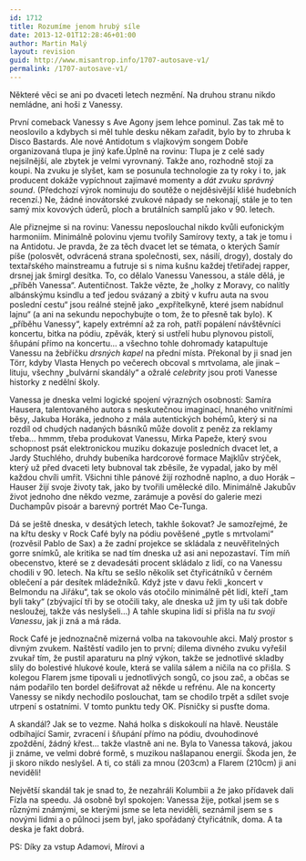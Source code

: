 ```yaml
---
id: 1712
title: Rozumíme jenom hrubý síle
date: 2013-12-01T12:28:46+01:00
author: Martin Malý
layout: revision
guid: http://www.misantrop.info/1707-autosave-v1/
permalink: /1707-autosave-v1/
---
```

Některé věci se ani po dvaceti letech nezmění. Na druhou stranu nikdo nemládne, ani hoši z Vanessy.

<!--more-->

První comeback Vanessy s Ave Agony jsem lehce pominul. Zas tak mě to neoslovilo a kdybych si měl tuhle desku někam zařadit, bylo by to zhruba k Disco Bastards. Ale nové Antidotum s vlajkovým songem Dobře organizovaná tlupa je jiný kafe.Úplně na rovinu: Tlupa je z celé sady nejsilnější, ale zbytek je velmi vyrovnaný. Takže ano, rozhodně stojí za koupi. Na zvuku je slyšet, kam se posunula technologie za ty roky i to, jak producent dokáže vypíchnout zajímavé momenty a _dát zvuku správný sound_. (Předchozí výrok nominuju do soutěže o nejděsivější klišé hudebních recenzí.) Ne, žádné inovátorské zvukové nápady se nekonají, stále je to ten samý mix kovových úderů, ploch a brutálních samplů jako v 90. letech.

Ale přiznejme si na rovinu: Vanessu neposlouchal nikdo kvůli eufonickým harmoniím. Minimálně polovinu vjemu tvořily Samírovy texty, a tak je tomu i na Antidotu. Je pravda, že za těch dvacet let se témata, o kterých Samír píše (polosvět, odvrácená strana společnosti, sex, násilí, drogy), dostaly do textařského mainstreamu a futruje si s nima kušnu každej třetiřadej rapper, drsnej jak šmirgl desítka. To, co dělalo Vanessu Vanessou, a stále dělá, je &#8222;příběh Vanessa&#8220;. Autentičnost. Takže vězte, že &#8222;holky z Moravy, co nalítly albánskýmu ksindlu a teď jedou svázaný a zbitý v kufru auta na svou poslední cestu&#8220; jsou reálné stejně jako &#8222;expřítelkyně, které jsem nabídnul lajnu&#8220; (a ani na sekundu nepochybujte o tom, že to přesně tak bylo). K &#8222;příběhu Vanessy&#8220;, kapely extrémní až za roh, patří popálení návštěvníci koncertu, bitka na pódiu, zpěvák, který si ustřelí hubu plynovou pistolí, šňupání přímo na koncertu&#8230; a všechno tohle dohromady katapultuje Vanessu na žebříčku _drsných kapel_ na přední místa. Překonal by ji snad jen Törr, kdyby Vlasta Henych po večerech obcoval s mrtvolama, ale jinak &#8211; lituju, všechny &#8222;bulvární skandály&#8220; a ožralé _celebrity_ jsou proti Vanesse historky z nedělní školy.

Vanessa je dneska velmi logické spojení výrazných osobností: Samíra Hausera, talentovaného autora s neskutečnou imaginací, hnaného vnitřními běsy, Jakuba Horáka, jednoho z mála autentických bohémů, který si na rozdíl od chudých nadaných básníků může dovolit z peněz za reklamy třeba&#8230; hmmm, třeba produkovat Vanessu, Mirka Papeže, který svou schopnost psát elektronickou muziku dokazuje posledních dvacet let, a Jardy Stuchlého, druhdy bubeníka hardcorové formace Majklův strýček, který už před dvaceti lety bubnoval tak zběsile, že vypadal, jako by měl každou chvíli umřít. Všichni tihle pánové žijí rozhodně naplno, a duo Horák &#8211; Hauser žijí svoje životy tak, jako by tvořili umělecké dílo. Minimálně Jakubův život jednoho dne někdo vezme, zarámuje a pověsí do galerie mezi Duchampův pisoár a barevný portrét Mao Ce-Tunga.

Dá se ještě dneska, v desátých letech, takhle šokovat? Je samozřejmé, že na křtu desky v Rock Café byly na pódiu pověšené &#8222;pytle s mrtvolami&#8220; (rozvěsil Pablo de Sax) a že zadní projekce se skládala z neuvěřitelných gorre snímků, ale kritika se nad tím dneska už asi ani nepozastaví. Tím míň obecenstvo, které se z devadesáti procent skládalo z lidí, co na Vanessu chodili v 90. letech. Na křtu se sešlo několik set čtyřicátníků v černém oblečení a pár desítek mládežníků. Když jste v davu řekli &#8222;koncert v Belmondu na Jiřáku&#8220;, tak se okolo vás otočilo minimálně pět lidí, kteří &#8222;tam byli taky&#8220; (zbývající tři by se otočili taky, ale dneska už jim ty uši tak dobře nesloužej, takže vás neslyšeli&#8230;) A tahle skupina lidí si přišla na _tu svoji Vanessu_, jak ji zná a má ráda.

Rock Café je jednoznačně mizerná volba na takovouhle akci. Malý prostor s divným zvukem. Naštěstí vadilo jen to první; dilema divného zvuku vyřešil zvukař tím, že pustil aparaturu na plný výkon, takže se jednotlivé skladby slily do bolestivé hlukové koule, která se valila sálem a ničila na co přišla. S kolegou Flarem jsme tipovali u jednotlivých songů, co jsou zač, a občas se nám podařilo ten bordel dešifrovat až někde u refrénu. Ale na koncerty Vanessy se nikdy nechodilo poslouchat, tam se chodilo trpět a sdílet svoje utrpení s ostatními. V tomto punktu tedy OK. Písničky si pusťte doma.

A skandál? Jak se to vezme. Nahá holka s diskokoulí na hlavě. Neustále odbíhající Samir, zvracení i šňupání přímo na pódiu, dvouhodinové zpoždění, žádný křest&#8230; takže vlastně ani ne. Byla to Vanessa taková, jakou ji známe, ve velmi dobré formě, s muzikou našlapanou energií. Škoda jen, že ji skoro nikdo neslyšel. A ti, co stáli za mnou (203cm) a Flarem (210cm) ji ani neviděli!

Největší skandál tak je snad to, že nezahráli Kolumbii a že jako přídavek dali Fízla na speedu. Já osobně byl spokojen: Vanessa žije, potkal jsem se s různými známými, se kterými jsme se leta neviděli, seznámil jsem se s novými lidmi a o půlnoci jsem byl, jako spořádaný čtyřicátník, doma. A ta deska je fakt dobrá.

PS: Díky za vstup Adamovi, Mírovi a